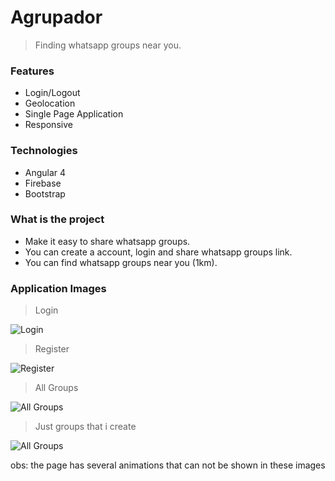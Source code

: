 # Agrupador

> Finding whatsapp groups near you.

### Features
- Login/Logout
- Geolocation
- Single Page Application
- Responsive

### Technologies
- Angular 4 
- Firebase
- Bootstrap

### What is the project
- Make it easy to share whatsapp groups.
- You can create a account, login and share whatsapp groups link.
- You can find whatsapp groups near you (1km). 

### Application Images

> Login

![Login](https://preview.ibb.co/j9DRun/login.png)

> Register

![Register](https://preview.ibb.co/f3MeEn/register.png)

> All Groups

![All Groups](https://preview.ibb.co/hrHVLS/all_groups.png)

> Just groups that i create

![All Groups](https://preview.ibb.co/i69hZn/my_groups.png)


obs: the page has several animations that can not be shown in these images